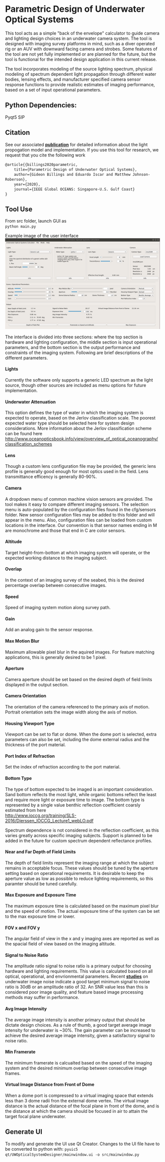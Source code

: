 # Parametric Design of Underwater Optical Systems
This tool acts as a simple "back of the envelope" calculator to guide camera and lighting design choices in an underwater camera system. The tool is designed with imaging survey platforms in mind, such as a diver operated rig or an AUV with downward facing camera and strobes. Some features of the tool are not yet fully implemented or are planned for the future, but the tool is functional for the intended design application in this current release.

The tool incorporates modeling of the source lighting spectrum, physical modeling of spectrum dependent light propagation through different water bodies, lensing effects, and manufacturer specified camera sensor response functions to provide realistic estimates of imaging performance, based on a set of input operational parameters.

## Python Dependencies: 
Pyqt5
SIP

## Citation  

See our associated [**publication**](https://arxiv.org/abs/2004.06763) for detailed information about the light propogation model and implementation. If you use this tool for research, we request that you cite the following work

```
@article{{billings2020parametric,
    title={Parametric Design of Underwater Optical Systems},
    author={Gideon Billings and Eduardo Iscar and Matthew Johnson-Roberson},
    year={2020},
    journal={IEEE Global OCEANS: Singapore-U.S. Gulf Coast}
}
```

## Tool Use

From src folder, launch GUI as  
`python main.py`

Example image of the user interface  
![alt text](resources/designInterface.png)

The interface is divided into three sections: where the top section is hardware and lighting configuration, the middle section is input operational parameters, and the bottom section is the output performance and constraints of the imaging system. Following are brief descriptions of the different parameters.  

#### Lights

Currently the software only supports a generic LED spectrum as the light source, though other sources are included as menu options for future implementation.

#### Underwater Attenuation

This option defines the type of water in which the imaging system is expected to operate, based on the Jerlov classification scale. The poorest expected water type should be selected here for system design considerations. More information about the Jerlov classification scheme can be found here  
http://www.oceanopticsbook.info/view/overview_of_optical_oceanography/classification_schemes

#### Lens

Though a custom lens configuration file may be provided, the generic lens profile is generally good enough for most optics used in the field. Lens transmittance efficency is generally 80-90%.

#### Camera

A dropdown menu of common machine vision sensors are provided. The tool makes it easy to compare different imaging sensors. The selection menu is auto-populated by the configuration files found in the cfg/sensors folder. New sensor configuration files may be added to this folder and will appear in the menu. Also, configuration files can be loaded from custom locations in the interface. Our convention is that sensor names ending in M are monochrome and those that end in C are color sensors.

#### Altitude

Target height-from-bottom at which imaging system will operate, or the expected working distance to the imaging subject.

#### Overlap

In the context of an imaging survey of the seabed, this is the desired percentage overlap between consecutive images.

#### Speed

Speed of imaging system motion along survey path.

#### Gain

Add an analog gain to the sensor response.

#### Max Motion Blur

Maximum allowable pixel blur in the aquired images. For feature matching applications, this is generally desired to be 1 pixel.

#### Aperture

Camera aperture should be set based on the desired depth of field limits displayed in the output section.

#### Camera Orientation

The orientation of the camera referenced to the primary axis of motion. Portrait orientation sets the image width along the axis of motion.

#### Housing Viewport Type

Viewport can be set to flat or dome. When the dome port is selected, extra parameters can also be set, including the dome external radius and the thickness of the port material.

#### Port Index of Refraction

Set the index of refraction according to the port material.

#### Bottom Type

The type of bottom expected to be imaged is an important consideration. Sand bottom reflects the most light, while organic bottoms reflect the least and require more light or exposure time to image. The bottom type is represented by a single value benthic reflection coefficient coarsly estimated from here  
http://www.ioccg.org/training/SLS-2016/Dierssen_IOCCG_Lecture1_webLO.pdf

Spectrum dependence is not considered in the reflection coefficient, as this varies greatly across specific imaging subjects. Support is planned to be added in the future for custom spectrum dependent reflectance profiles.

#### Near and Far Depth of Field Limits

The depth of field limits represent the imaging range at which the subject remains in acceptable focus. These values should be tuned by the aperture setting based on operational requirements. It is desirable to keep the aperture value as low as possible to reduce lighting requirements, so this paramter should be tuned carefully.

#### Max Exposure and Exposure Time

The maximum exposure time is calculated based on the maximum pixel blur and the speed of motion. The actual exposure time of the system can be set to the max exposure time or lower.

#### FOV x and FOV y

The angular field of view in the x and y imaging axes are reported as well as the spacial field of view based on the imaging altitude.

#### Signal to Noise Ratio

The amplitude ratio signal to noise ratio is a primary output for choosing hardware and lighting requirements. This value is calculated based on all optical, operational, and envrionmental parameters. Recent [**studies**](https://iopscience.iop.org/article/10.1088/1742-6596/806/1/012006/meta) on underwater image noise indicate a good target minimum signal to noise ratio is 30dB or an amplitude ratio of 32. An SNR value less than this is considered poor image quality, and feature based image processing methods may suffer in performance.

#### Avg Image Intensity

The average image intensity is another primary output that should be dictate design choices. As a rule of thumb, a good target average image intensity for underwater is ~30%. The gain parameter can be increased to achieve the desired average image intensity, given a satisfactory signal to noise ratio.

#### Min Framerate

The minimum framerate is calcualted based on the speed of the imaging system and the desired minimum overlap between consecutive image frames.

#### Virtual Image Distance from Front of Dome

When a dome port is compressed to a virtual imaging space that extends less than 3 dome radii fron the external dome vertex. The virtual image distance is the actual distance of the focal plane in front of the dome, and is the distance at which the camera should be focused in air to attain the target focal plane underwater.

## Generate UI

To modify and generate the UI use Qt Creator. 
Changes to the UI file have to be converted to python with: 
```pyuic5 qt/UWOpticalSystemDesigner/mainwindow.ui -o src/mainwindow.py```
